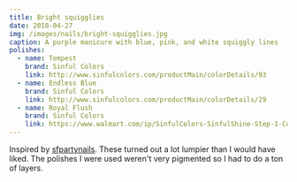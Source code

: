 ```yaml
---
title: Bright squigglies
date: 2018-04-27
img: /images/nails/bright-squigglies.jpg
caption: A purple manicure with blue, pink, and white squiggly lines
polishes:
  - name: Tempest
    brand: Sinful Colors
    link: http://www.sinfulcolors.com/productMain/colorDetails/93
  - name: Endless Blue 
    brand: Sinful Colors
    link: http://www.sinfulcolors.com/productMain/colorDetails/29
  - name: Royal Flush
    brand: Sinful Colors
    link: https://www.walmart.com/ip/SinfulColors-SinfulShine-Step-1-Color-Nail-Color-Royal-Flush-0-5-fl-oz/46396677
---
```


Inspired by [sfpartynails](https://instagram.com/sfpartynails). These turned out a lot lumpier than I would have liked. The polishes I were used weren't very pigmented so I had to do a ton of layers.